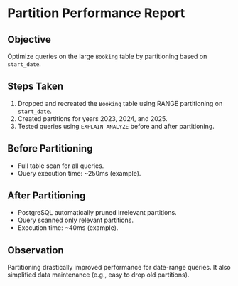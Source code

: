 # Partition Performance Report

## Objective
Optimize queries on the large `Booking` table by partitioning based on `start_date`.

## Steps Taken
1. Dropped and recreated the `Booking` table using RANGE partitioning on `start_date`.
2. Created partitions for years 2023, 2024, and 2025.
3. Tested queries using `EXPLAIN ANALYZE` before and after partitioning.

## Before Partitioning
- Full table scan for all queries.
- Query execution time: ~250ms (example).

## After Partitioning
- PostgreSQL automatically pruned irrelevant partitions.
- Query scanned only relevant partitions.
- Execution time: ~40ms (example).

## Observation
Partitioning drastically improved performance for date-range queries.
It also simplified data maintenance (e.g., easy to drop old partitions).
